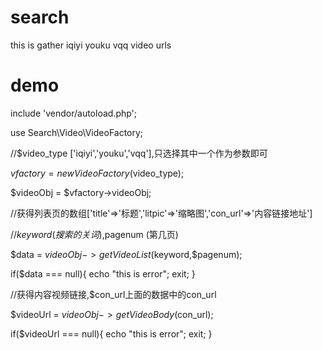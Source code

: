 # search
this is gather iqiyi youku vqq video urls

# demo
include 'vendor/autoload.php';

use Search\Video\VideoFactory;

//$video_type ['iqiyi','youku','vqq'],只选择其中一个作为参数即可

$vfactory = new VideoFactory($video_type);

$videoObj = $vfactory->videoObj;

//获得列表页的数组['title'=>'标题','litpic'=>'缩略图','con_url'=>'内容链接地址']

//$keyword (搜索的关词) ,$pagenum (第几页)

$data = $videoObj->getVideoList($keyword,$pagenum);

if($data === null){
    echo "this is error";
    exit;
}

//获得内容视频链接,$con_url上面的数据中的con_url

$videoUrl = $videoObj->getVideoBody($con_url);

if($videoUrl === null){
    echo "this is error";
    exit;
}





